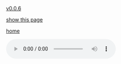 [v0.0.6](https://github.com/littleflute/Feist/edit/master/Let%20it%20die/readme.md)

[show this page](https://littleflute.github.io/Enya/Shepherd%20moons)

[home](..)



<audio controls id="player"> 
  <source src="https://littleflute.github.io/Feist/Let%20it%20die/cd/01 曲目 1 未知艺术家 未知唱片集 (2015-11-28 23-33-51) 未知 192kbps.mp3" type="audio/mpeg">
Your browser does not support the audio element.
</audio>
<div id="xd"> 
</div>
<script>
var d = document.getElementById("xd"); 
var html = d.innerHTML; 
for(var n=1; n<=12; n++)
{	
 	html += fNewBtn(n);

} 
d.innerHTML = html;

var p = document.getElementById("player");
function f(i)
{
    var s = "https://littleflute.github.io/Feist/Let%20it%20die/cd/";
    if(i<10) 
    {
    	s += "0";
    } 
    s += i;
    s += " 曲目 ";
    s += i;
    s += " 未知艺术家 未知唱片集 (2015-11-28 23-33-51) 未知 192kbps.mp3";
    
	p.src = s; 
    p.play();
}
function fNewBtn(i)
{
	var rHTML = "";
    rHTML = "<button onclick='f(";
    rHTML += i;
    rHTML += ");'>";
    rHTML += i;
    rHTML += "</button>";
    return rHTML;
}
</script>
